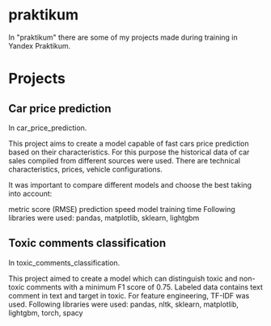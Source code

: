 # praktikum

In "praktikum" there are some of my projects made during training in Yandex Praktikum.

# Projects
## Car price prediction

In car_price_prediction.

This project aims to create a model capable of fast cars price prediction based on their characteristics. For this purpose the historical data of car sales compiled from different sources were used. There are technical characteristics, prices, vehicle configurations.

It was important to compare different models and choose the best taking into account:

metric score (RMSE)
prediction speed
model training time
Following libraries were used: pandas, matplotlib, sklearn, lightgbm  

## Toxic comments classification

In toxic_comments_classification.

This project aimed to create a model which can distinguish toxic and non-toxic comments with a minimum F1 score of 0.75.
Labeled data contains text comment in text and target in toxic. For feature engineering, TF-IDF was used. 
Following libraries were used: pandas, nltk, sklearn, matplotlib, lightgbm, torch, spacy
